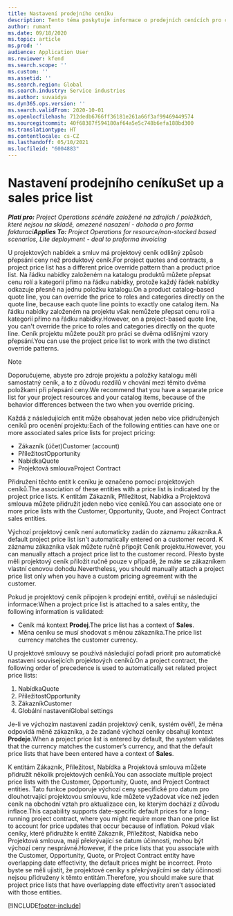 ```yaml
---
title: Nastavení prodejního ceníku
description: Tento téma poskytuje informace o prodejních cenících pro ceny projektů.
author: rumant
ms.date: 09/18/2020
ms.topic: article
ms.prod: ''
audience: Application User
ms.reviewer: kfend
ms.search.scope: ''
ms.custom: ''
ms.assetid: ''
ms.search.region: Global
ms.search.industry: Service industries
ms.author: suvaidya
ms.dyn365.ops.version: ''
ms.search.validFrom: 2020-10-01
ms.openlocfilehash: 712dedb6766ff36181e261a66f3af99469449574
ms.sourcegitcommit: 40f68387f594180af64a5e5c748b6efa188bd300
ms.translationtype: HT
ms.contentlocale: cs-CZ
ms.lasthandoff: 05/10/2021
ms.locfileid: "6004883"
---
```

# <a name="set-up-a-sales-price-list"></a><span data-ttu-id="e83c6-103">Nastavení prodejního ceníku</span><span class="sxs-lookup"><span data-stu-id="e83c6-103">Set up a sales price list</span></span>

<span data-ttu-id="e83c6-104">_**Platí pro:** Project Operations scénáře založené na zdrojích / položkách, které nejsou na skladě, omezené nasazení - dohoda o pro forma fakturaci_</span><span class="sxs-lookup"><span data-stu-id="e83c6-104">_**Applies To:** Project Operations for resource/non-stocked based scenarios, Lite deployment - deal to proforma invoicing_</span></span>

<span data-ttu-id="e83c6-105">U projektových nabídek a smluv má projektový ceník odlišný způsob přepsání ceny než produktový ceník.</span><span class="sxs-lookup"><span data-stu-id="e83c6-105">For project quotes and contracts, a project price list has a different price override pattern than a product price list.</span></span> <span data-ttu-id="e83c6-106">Na řádku nabídky založeném na katalogu produktů můžete přepsat cenu rolí a kategorií přímo na řádku nabídky, protože každý řádek nabídky odkazuje přesně na jednu položku katalogu.</span><span class="sxs-lookup"><span data-stu-id="e83c6-106">On a product catalog–based quote line, you can override the price to roles and categories directly on the quote line, because each quote line points to exactly one catalog item.</span></span> <span data-ttu-id="e83c6-107">Na řádku nabídky založeném na projektu však nemůžete přepsat cenu rolí a kategorií přímo na řádku nabídky.</span><span class="sxs-lookup"><span data-stu-id="e83c6-107">However, on a project-based quote line, you can't override the price to roles and categories directly on the quote line.</span></span> <span data-ttu-id="e83c6-108">Ceník projektu můžete použít pro práci se dvěma odlišnými vzory přepsání.</span><span class="sxs-lookup"><span data-stu-id="e83c6-108">You can use the project price list to work with the two distinct override patterns.</span></span>

> [!NOTE]
> <span data-ttu-id="e83c6-109">Doporučujeme, abyste pro zdroje projektu a položky katalogu měli samostatný ceník, a to z důvodu rozdílů v chování mezi těmito dvěma položkami při přepsání ceny.</span><span class="sxs-lookup"><span data-stu-id="e83c6-109">We recommend that you have a separate price list for your project resources and your catalog items, because of the behavior differences between the two when you override pricing.</span></span>

<span data-ttu-id="e83c6-110">Každá z následujících entit může obsahovat jeden nebo více přidružených ceníků pro ocenění projektu:</span><span class="sxs-lookup"><span data-stu-id="e83c6-110">Each of the following entities can have one or more associated sales price lists for project pricing:</span></span>

- <span data-ttu-id="e83c6-111">Zákazník (účet)</span><span class="sxs-lookup"><span data-stu-id="e83c6-111">Customer (account)</span></span> 
- <span data-ttu-id="e83c6-112">Příležitost</span><span class="sxs-lookup"><span data-stu-id="e83c6-112">Opportunity</span></span> 
- <span data-ttu-id="e83c6-113">Nabídka</span><span class="sxs-lookup"><span data-stu-id="e83c6-113">Quote</span></span> 
- <span data-ttu-id="e83c6-114">Projektová smlouva</span><span class="sxs-lookup"><span data-stu-id="e83c6-114">Project Contract</span></span>

<span data-ttu-id="e83c6-115">Přidružení těchto entit k ceníku je označeno pomocí projektových ceníků.</span><span class="sxs-lookup"><span data-stu-id="e83c6-115">The association of these entities with a price list is indicated by the project price lists.</span></span> <span data-ttu-id="e83c6-116">K entitám Zákazník, Příležitost, Nabídka a Projektová smlouva můžete přidružit jeden nebo více ceníků.</span><span class="sxs-lookup"><span data-stu-id="e83c6-116">You can associate one or more price lists with the Customer, Opportunity, Quote, and Project Contract sales entities.</span></span>

<span data-ttu-id="e83c6-117">Výchozí projektový ceník není automaticky zadán do záznamu zákazníka.</span><span class="sxs-lookup"><span data-stu-id="e83c6-117">A default project price list isn't automatically entered on a customer record.</span></span> <span data-ttu-id="e83c6-118">K záznamu zákazníka však můžete ručně připojit Ceník projektu.</span><span class="sxs-lookup"><span data-stu-id="e83c6-118">However, you can manually attach a project price list to the customer record.</span></span> <span data-ttu-id="e83c6-119">Přesto byste měli projektový ceník přiložit ručně pouze v případě, že máte se zákazníkem vlastní cenovou dohodu.</span><span class="sxs-lookup"><span data-stu-id="e83c6-119">Nevertheless, you should manually attach a project price list only when you have a custom pricing agreement with the customer.</span></span> 

<span data-ttu-id="e83c6-120">Pokud je projektový ceník připojen k prodejní entitě, ověřují se následující informace:</span><span class="sxs-lookup"><span data-stu-id="e83c6-120">When a project price list is attached to a sales entity, the following information is validated:</span></span>

- <span data-ttu-id="e83c6-121">Ceník má kontext **Prodej**.</span><span class="sxs-lookup"><span data-stu-id="e83c6-121">The price list has a context of **Sales**.</span></span> 
- <span data-ttu-id="e83c6-122">Měna ceníku se musí shodovat s měnou zákazníka.</span><span class="sxs-lookup"><span data-stu-id="e83c6-122">The price list currency matches the customer currency.</span></span> 

<span data-ttu-id="e83c6-123">U projektové smlouvy se používá následující pořadí priorit pro automatické nastavení souvisejících projektových ceníků:</span><span class="sxs-lookup"><span data-stu-id="e83c6-123">On a project contract, the following order of precedence is used to automatically set related project price lists:</span></span>

1. <span data-ttu-id="e83c6-124">Nabídka</span><span class="sxs-lookup"><span data-stu-id="e83c6-124">Quote</span></span>
2. <span data-ttu-id="e83c6-125">Příležitost</span><span class="sxs-lookup"><span data-stu-id="e83c6-125">Opportunity</span></span>
3. <span data-ttu-id="e83c6-126">Zákazník</span><span class="sxs-lookup"><span data-stu-id="e83c6-126">Customer</span></span> 
4. <span data-ttu-id="e83c6-127">Globální nastavení</span><span class="sxs-lookup"><span data-stu-id="e83c6-127">Global settings</span></span> 

<span data-ttu-id="e83c6-128">Je-li ve výchozím nastavení zadán projektový ceník, systém ověří, že měna odpovídá měně zákazníka, a že zadané výchozí ceníky obsahují kontext **Prodeje**.</span><span class="sxs-lookup"><span data-stu-id="e83c6-128">When a project price list is entered by default, the system validates that the currency matches the customer’s currency, and that the default price lists that have been entered have a context of **Sales**.</span></span>

<span data-ttu-id="e83c6-129">K entitám Zákazník, Příležitost, Nabídka a Projektová smlouva můžete přidružit několik projektových ceníků.</span><span class="sxs-lookup"><span data-stu-id="e83c6-129">You can associate multiple project price lists with the Customer, Opportunity, Quote, and Project Contract entities.</span></span> <span data-ttu-id="e83c6-130">Tato funkce podporuje výchozí ceny specifické pro datum pro dlouhotrvající projektovou smlouvu, kde můžete vyžadovat více než jeden ceník na obchodní vztah pro aktualizace cen, ke kterým dochází z důvodu inflace.</span><span class="sxs-lookup"><span data-stu-id="e83c6-130">This capability supports date-specific default prices for a long-running project contract, where you might require more than one price list to account for price updates that occur because of inflation.</span></span> <span data-ttu-id="e83c6-131">Pokud však ceníky, které přidružíte k entitě Zákazník, Příležitost, Nabídka nebo Projektová smlouva, mají překrývající se datum účinnosti, mohou být výchozí ceny nesprávné.</span><span class="sxs-lookup"><span data-stu-id="e83c6-131">However, if the price lists that you associate with the Customer, Opportunity, Quote, or Project Contract entity have overlapping date effectivity, the default prices might be incorrect.</span></span> <span data-ttu-id="e83c6-132">Proto byste se měli ujistit, že projektové ceníky s překrývajícími se daty účinnosti nejsou přidruženy k těmto entitám.</span><span class="sxs-lookup"><span data-stu-id="e83c6-132">Therefore, you should make sure that project price lists that have overlapping date effectivity aren't associated with those entities.</span></span>


[!INCLUDE[footer-include](../includes/footer-banner.md)]